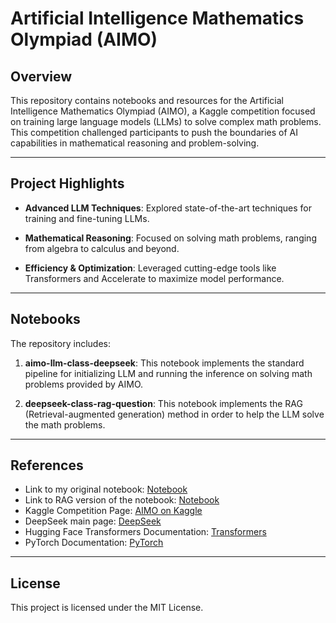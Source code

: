 # Artificial Intelligence Mathematics Olympiad (AIMO)

## Overview
This repository contains notebooks and resources for the Artificial Intelligence Mathematics Olympiad (AIMO), a Kaggle competition focused on training large language models (LLMs) to solve complex math problems. This competition challenged participants to push the boundaries of AI capabilities in mathematical reasoning and problem-solving.

---

## Project Highlights
- **Advanced LLM Techniques**: Explored state-of-the-art techniques for training and fine-tuning LLMs.

- **Mathematical Reasoning**: Focused on solving math problems, ranging from algebra to calculus and beyond.

- **Efficiency & Optimization**: Leveraged cutting-edge tools like Transformers and Accelerate to maximize model performance.

---

## Notebooks
The repository includes:
1. **aimo-llm-class-deepseek**: This notebook implements the standard pipeline for initializing LLM and running the inference on solving math problems provided by AIMO.

2. **deepseek-class-rag-question**: This notebook implements the RAG (Retrieval-augmented generation) method in order to help the LLM solve the math problems.

---

## References
- Link to my original notebook: [Notebook](https://www.kaggle.com/code/anrenk/aimo-llm-class-deepseek)
- Link to RAG version of the notebook: [Notebook](https://www.kaggle.com/code/anrenk/deepseek-class-rag-question)
- Kaggle Competition Page: [AIMO on Kaggle](https://kaggle.com/competitions/ai-mathematical-olympiad-prize)
- DeepSeek main page: [DeepSeek](https://www.deepseek.com/)
- Hugging Face Transformers Documentation: [Transformers](https://huggingface.co/transformers/)
- PyTorch Documentation: [PyTorch](https://pytorch.org/)

---

## License
This project is licensed under the MIT License.

